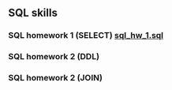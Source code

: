 ## SQL skills

### SQL homework 1 (SELECT) [sql_hw_1.sql](sql_hw_1.sql)

### SQL homework 2 (DDL)

### SQL homework 2 (JOIN)

